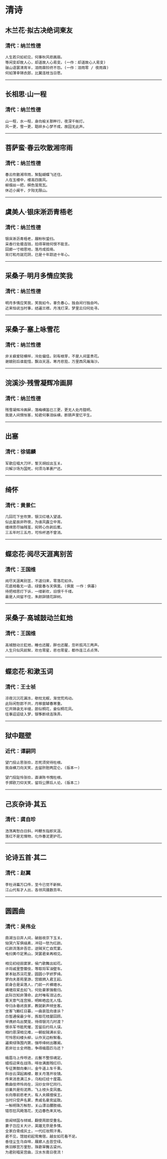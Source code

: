 # 清诗

## 木兰花·拟古决绝词柬友
### 清代：纳兰性德
```
人生若只如初见，何事秋风悲画扇。
等闲变却故人心，却道故人心易变。(一作：却道故心人易变)
骊山语罢清宵半，泪雨霖铃终不怨。(一作：泪雨零 / 夜雨霖)
何如薄幸锦衣郎，比翼连枝当日愿。
```
---
## 长相思·山一程
### 清代：纳兰性德
```
山一程，水一程，身向榆关那畔行，夜深千帐灯。
风一更，雪一更，聒碎乡心梦不成，故园无此声。
```
---
## 菩萨蛮·春云吹散湘帘雨
### 清代：纳兰性德
```
春云吹散湘帘雨，絮黏蝴蝶飞还住。
人在玉楼中，楼高四面风。
柳烟丝一把，暝色笼鸳瓦。
休近小阑干，夕阳无限山。
```
---
## 虞美人·银床淅沥青梧老
### 清代：纳兰性德
```
银床淅沥青梧老，屧粉秋蛩扫。
采香行处蹙连钱，拾得翠翘何恨不能言。
回廊一寸相思地，落月成孤倚。
背灯和月就花阴，已是十年踪迹十年心。
```
---
## 采桑子·明月多情应笑我
### 清代：纳兰性德
```
明月多情应笑我，笑我如今。辜负春心，独自闲行独自吟。
近来怕说当时事，结遍兰襟。月浅灯深，梦里云归何处寻。
```
---
## 采桑子·塞上咏雪花
### 清代：纳兰性德
```
非关癖爱轻模样，冷处偏佳。别有根芽，不是人间富贵花。
谢娘别后谁能惜，飘泊天涯。寒月悲笳，万里西风瀚海沙。
```
---
## 浣溪沙·残雪凝辉冷画屏
### 清代：纳兰性德
```
残雪凝辉冷画屏，落梅横笛已三更，更无人处月胧明。
我是人间惆怅客，知君何事泪纵横，断肠声里忆平生。
```
---
## 出塞
### 清代：徐锡麟
```
军歌应唱大刀环，誓灭胡奴出玉关。
只解沙场为国死，何须马革裹尸还。
```
---
## 绮怀
### 清代：黄景仁 
```
几回花下坐吹箫，银汉红墙入望遥。
似此星辰非昨夜，为谁风露立中宵。
缠绵思尽抽残茧，宛转心伤剥后蕉。
三五年时三五月，可怜杯酒不曾消。
```
---
## 蝶恋花·阅尽天涯离别苦
### 清代：王国维
```
阅尽天涯离别苦，不道归来，零落花如许。
花底相看无一语，绿窗春与天俱莫。(俱莫 一作：俱暮)
待把相思灯下诉，一缕新欢，旧恨千千缕。
最是人间留不住，朱颜辞镜花辞树。
```
---
## 采桑子·高城鼓动兰釭灺
### 清代：王国维
```
高城鼓动兰釭灺，睡也还醒，醉也还醒，忽听孤鸿三两声。
人生只似风前絮，欢也零星，悲也零星，都作连江点点萍。
```
---
## 蝶恋花·和漱玉词
### 清代：王士祯
```
凉夜沉沉花漏冻，欹枕无眠，渐觉荒鸡动。
此际闲愁郎不共，月移窗罅春寒重。
忆共锦衾无半缝，郎似桐花，妾似桐花凤。
往事迢迢徒入梦，银筝断续连珠弄。
```
---
## 狱中题壁
### 近代：谭嗣同
```
望门投止思张俭，忍死须臾待杜根。
我自横刀向天笑，去留肝胆两昆仑。(版本一)

望门投趾怜张俭，直谏陈书愧杜根。
手掷欧刀仰天笑，留将公罪后人论。(版本二)
```
---
## 己亥杂诗·其五
### 清代：龚自珍
```
浩荡离愁白日斜，吟鞭东指即天涯。
落红不是无情物，化作春泥更护花。
```
---
## 论诗五首·其二
### 清代：赵翼
```
李杜诗篇万口传，至今已觉不新鲜。
江山代有才人出，各领风骚数百年。
```
---
## 圆圆曲
### 清代：吴伟业
```
鼎湖当日弃人间，破敌收京下玉关。
恸哭六军俱缟素，冲冠一怒为红颜。
红颜流落非吾恋，逆贼天亡自荒宴。
电扫黄巾定黑山，哭罢君亲再相见。

相见初经田窦家，侯门歌舞出如花。
许将戚里箜篌伎，等取将军油壁车。
家本姑苏浣花里，圆圆小字娇罗绮。
梦向夫差苑里游，宫娥拥入君王起。
前身合是采莲人，门前一片横塘水。
横塘双桨去如飞，何处豪家强载归。
此际岂知非薄命，此时唯有泪沾衣。
薰天意气连宫掖，明眸皓齿无人惜。
夺归永巷闭良家，教就新声倾坐客。
坐客飞觞红日暮，一曲哀弦向谁诉？
白晳通侯最少年，拣取花枝屡回顾。
早携娇鸟出樊笼，待得银河几时渡？
恨杀军书抵死催，苦留后约将人误。
相约恩深相见难，一朝蚁贼满长安。
可怜思妇楼头柳，认作天边粉絮看。
遍索绿珠围内第，强呼绛树出雕阑。
若非壮士全师胜，争得蛾眉匹马还？

蛾眉马上传呼进，云鬟不整惊魂定。
蜡炬迎来在战场，啼妆满面残红印。
专征萧鼓向秦川，金牛道上车千乘。
斜谷云深起画楼，散关月落开妆镜。
传来消息满江乡，乌桕红经十度霜。
教曲伎师怜尚在，浣纱女伴忆同行。
旧巢共是衔泥燕，飞上枝头变凤凰。
长向尊前悲老大，有人夫婿擅侯王。
当时只受声名累，贵戚名豪竞延致。
一斛明珠万斛愁，关山漂泊腰肢细。
错怨狂风飏落花，无边春色来天地。

尝闻倾国与倾城，翻使周郎受重名。
妻子岂应关大计，英雄无奈是多情。
全家白骨成灰土，一代红妆照汗青。
君不见，馆娃初起鸳鸯宿，越女如花看不足。
香径尘生乌自啼，屧廊人去苔空绿。
换羽移宫万里愁，珠歌翠舞古梁州。
为君别唱吴宫曲，汉水东南日夜流！
```